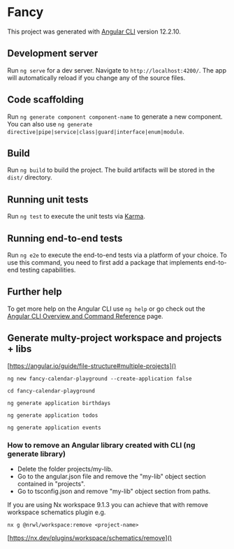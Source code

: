 # Fancy

This project was generated with [Angular CLI](https://github.com/angular/angular-cli) version 12.2.10.

## Development server

Run `ng serve` for a dev server. Navigate to `http://localhost:4200/`. The app will automatically reload if you change any of the source files.

## Code scaffolding

Run `ng generate component component-name` to generate a new component. You can also use `ng generate directive|pipe|service|class|guard|interface|enum|module`.

## Build

Run `ng build` to build the project. The build artifacts will be stored in the `dist/` directory.

## Running unit tests

Run `ng test` to execute the unit tests via [Karma](https://karma-runner.github.io).

## Running end-to-end tests

Run `ng e2e` to execute the end-to-end tests via a platform of your choice. To use this command, you need to first add a package that implements end-to-end testing capabilities.

## Further help

To get more help on the Angular CLI use `ng help` or go check out the [Angular CLI Overview and Command Reference](https://angular.io/cli) page.

## Generate multy-project workspace and projects + libs
[https://angular.io/guide/file-structure#multiple-projects]()

`ng new fancy-calendar-playground --create-application false`

`cd fancy-calendar-playground`

`ng generate application birthdays`

`ng generate application todos`

`ng generate application events`


### How to remove an Angular library created with CLI (ng generate library)
- Delete the folder projects/my-lib.
- Go to the angular.json file and remove the "my-lib" object section contained in "projects".
- Go to tsconfig.json and remove "my-lib" object section from paths.

If you are using Nx workspace 9.1.3 you can achieve that with remove workspace schematics plugin e.g.

`nx g @nrwl/workspace:remove <project-name>`

[https://nx.dev/plugins/workspace/schematics/remove]()

